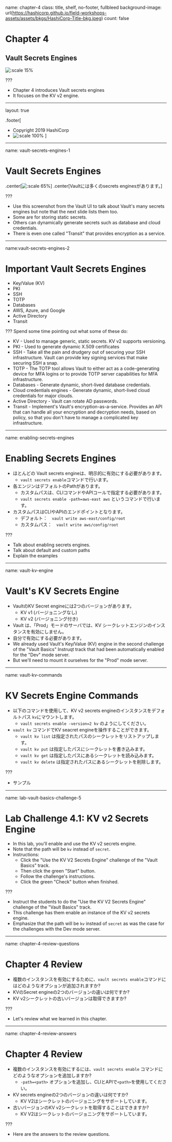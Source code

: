 name: chapter-4
class: title, shelf, no-footer, fullbleed
background-image: url(https://hashicorp.github.io/field-workshops-assets/assets/bkgs/HashiCorp-Title-bkg.jpeg)
count: false

# Chapter 4      
## Vault Secrets Engines

![:scale 15%](https://hashicorp.github.io/field-workshops-assets/assets/logos/logo_vault.png)

???

* Chapter 4 introduces Vault secrets engines
* It focuses on the KV v2 engine.

---
layout: true

.footer[
- Copyright 2019 HashiCorp
- ![:scale 100%](https://hashicorp.github.io/field-workshops-assets/assets/logos/HashiCorp_Icon_Black.svg)
]

---
name: vault-secrets-engines-1
# Vault Secrets Engines

.center[![:scale 65%](images/vault-secrets-engines.png)]
.center[Vaultには多くのsecrets enginesがあります。]

???
* Use this screenshot from the Vault UI to talk about Vault's many secrets engines but note that the next slide lists them too.
* Some are for storing static secrets.
* Others can dynamically generate secrets such as database and cloud credentials.
* There is even one called "Transit" that provides encryption as a service.

---
name:vault-secrets-engines-2
# Important Vault Secrets Engines
* Key/Value (KV)
* PKI
* SSH
* TOTP
* Databases
* AWS, Azure, and Google
* Active Directory
* Transit

???
Spend some time pointing out what some of these do:
* KV - Used to manage generic, static secrets. KV v2 supports versioning.
* PKI - Used to generate dynamic X.509 certificates
* SSH - Take all the pain and drudgery out of securing your SSH infrastructure. Vault can provide key signing services that make securing SSH a snap.
* TOTP - The TOTP tool allows Vault to either act as a code-generating device for MFA logins or to provide TOTP server capabilities for MFA infrastructure.
* Databases - Generate dynamic, short-lived database credentials.
* Cloud credentials engines - Generate dynamic, short-lived cloud credentials for major clouds.
* Active Directory - Vault can rotate AD passwords.
* Transit - Implement's Vault's encryption-as-a-service. Provides an API that can handle all your encryption and decryption needs, based on policy, so that you don't have to manage a complicated key infrastructure.

---
name: enabling-secrets-engines
# Enabling Secrets Engines

* ほとんどの Vault secrets engineは、明示的に有効にする必要があります。
	* `vault secrets enable`コマンドで行います。
* 各エンジンはデフォルトのPathがあります。
	* カスタムパスは、CLIコマンドやAPIコールで指定する必要があります。
	* `vault secrets enable -path=aws-east aws` というコマンドで行います。
* カスタムパスはCLIやAPIのエンドポイントとなります。
	* デフォルト：　`vault write aws-east/config/root`
	* カスタムパス：　`vault write aws/config/root` 

???

* Talk about enabling secrets engines.
* Talk about default and custom paths
* Explain the examples

---
name: vault-kv-engine
# Vault's KV Secrets Engine
* VaultのKV Secret engineには2つのバージョンがあります。
  * KV v1 (バージョニングなし)
  * KV v2 (バージョニング付き)
* Vault は、「Prod」モードのサーバでは、KV シークレットエンジンのインスタンスを有効にしません。
* 自分で有効にする必要があります。
* We already used Vault's Key/Value (KV) engine in the second challenge of the "Vault Basics" Instruqt track that had been automatically enabled for the "Dev" mode server.
* But we'll need to mount it ourselves for the "Prod" mode server.

---
name: vault-kv-commands
# KV Secrets Engine Commands
* 以下のコマンドを使用して、KV v2 secrets engineのインスタンスをデフォルトパス `kv`にマウントします。
	* `vault secrets enable -version=2 kv` のようにしてください。
* `vault kv` コマンドでKV seacret engineを操作することができます。
  * `vault kv list` は指定されたパスのシークレットをリストアップします。
  * `vault kv put` は指定したパスにシークレットを書き込みます。
  * `vault kv get` は指定したパスにあるシークレットを読み込みます。
  * `vault kv delete` は指定されたパスにあるシークレットを削除します。

???
* サンプル

---
name: lab-vault-basics-challenge-5
# Lab Challenge 4.1: KV v2 Secrets Engine
* In this lab, you'll enable and use the KV v2 secrets engine.
* Note that the path will be `kv` instead of `secret`.
* Instructions:
  * Click the "Use the KV V2 Secrets Engine" challenge of the "Vault Basics" track.
  * Then click the green "Start" button.
  * Follow the challenge's instructions.
  * Click the green "Check" button when finished.

???
* Instruct the students to do the "Use the KV V2 Secrets Engine" challenge of the "Vault Basics" track.
* This challenge has them enable an instance of the KV v2 secrets engine.
* Emphasize that the path will be `kv` instead of `secret` as was the case for the challenges with the Dev mode server.

---
name: chapter-4-review-questions
# Chapter 4 Review

* 複数のインスタンスを有効にするために、`vault secrets enable`コマンドにはどのようなオプションが追加されますか?
* KVのSecret engineの2つのバージョンの違いは何ですか?
* KV v2シークレットの古いバージョンは取得できますか?

???
* Let's review what we learned in this chapter.

---
name: chapter-4-review-answers
# Chapter 4 Review

* 複数のインスタンスを有効にするには、`vault secrets enable` コマンドにどのようなオプションを追加しますか?
  * `-path=<path>` オプションを追加し、CLIとAPIで`<path>`を使用してください。
* KV secrets engineの2つのバージョンの違いは何ですか?
  * KV V2はシークレットのバージョニングをサポートしています。
* 古いバージョンのKV v2シークレットを取得することはできますか?
  * KV V2はシークレットのバージョニングをサポートしています。

???
* Here are the answers to the review questions.
